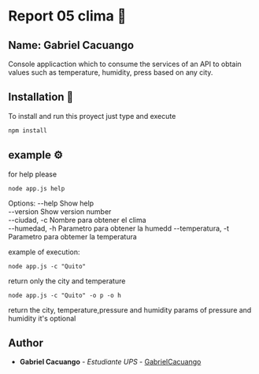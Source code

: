 # Report 05 clima 🚀
## Name: Gabriel Cacuango
Console applicaction which to consume the services of an API to obtain values ​​such as temperature, humidity, press based on any city.

## Installation 🔧
To install and run this proyect just type and execute
```bash
npm install
```
## example ⚙️
for help please 
```
node app.js help
```
Options:
  --help             Show help                                         
  --version          Show version number                               
  --ciudad, -c       Nombre para obtener el clima                    
  --humedad, -h      Parametro para obtener la humedd
  --temperatura, -t  Parametro para obtemer la temperatura

example of execution:
```
node app.js -c "Quito"
```
return only the city and temperature 

```
node app.js -c "Quito" -o p -o h
```
return the city, temperature,pressure and humidity params of pressure and humidity it's optional
## Author
* **Gabriel Cacuango** - *Estudiante UPS* - [GabrielCacuango](https://github.com/GabrielCacuango07)